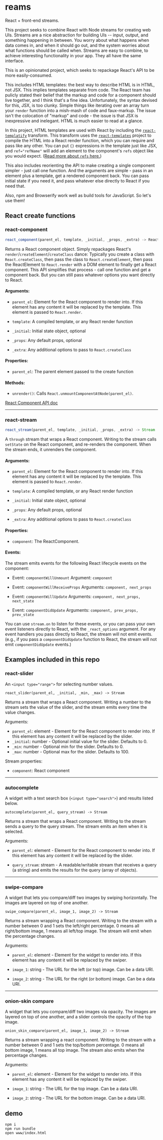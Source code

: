 # reams

React + front-end streams.

This project seeks to combine React with Node streams for creating web UIs. Streams are a nice abstraction for building UIs -- input, output, and something happening in between. You worry about what happens when data comes in, and when it should go out, and the system worries about what functions should be called when. Streams are easy to combine, to achieve interesting functionality in your app. They all have the same interface.

This is an opinionated project, which seeks to repackage React's API to be more easily-consumed.

This includes HTML templates: the best way to describe HTML is in HTML, not JSX. This implies templates separate from code. The React team has pulicly stated their belief that the markup and code for a component should live together, and I think that's a fine idea. Unfortunately, the syntax devised for this, JSX, is too clunky. Simple things like iterating over an array turn your `render` function into a mish-mash of code and faux-markup. The issue isn't the colocation of "markup" and code - the issue is that JSX is inexpressive and inelegant. HTML is much easier to read at a glance.

In this project, HTML templates are used with React by including the [`react-templatify`](https://github.com/gja/react-templatify) transform. This transform uses the [`react-templates`](https://github.com/wix/react-templates) project to compile the HTML into a React render function, which you can require and pass like any other. You can put `{}` expressions in the template just like JSX, and `ref="refName"` will add an element to the component's `refs` object like you would expect. ([Read more about `refs` here.](http://facebook.github.io/react/docs/more-about-refs.html))

This also includes reorienting the API to make creating a single component simpler - just call one function. And the arguments are simple - pass in an element plus a template, get a rendered component back. You can pass initial state if you need it, and pass whatever else directly to React if you need that.

Also, npm and Browserify work well as build tools for JavaScript. So let's use them!


## React create functions

### react-component

```javascript
react_component(parent_el, template, _initial, _props, _extra) -> ReactComponent
```

Returns a React component object. Simply repackages React's `render`/`createElement`/`createClass` dance: Typically you create a class with `React.createClass`, then pass the class to `React.createElement`, then pass the ReactElement to `React.render` with a DOM element to finally get a React component. This API simplifies that process - call one function and get a component back. But you can still pass whatever options you want directly to React.

#### Arguments:

- `parent_el`: Element for the React component to render into. If this
  element has any content it will be replaced by the template. This element is
  passed to `React.render`.

- `template`: A compiled template, or any React render function

- `_initial`: Initial state object, optional

- `_props`: Any default props, optional

- `_extra`: Any additional options to pass to `React.createClass`

#### Properties:

- `parent_el`: The parent element passed to the create function

#### Methods:

- `unrender()`: Calls `React.unmountComponentAtNode(parent_el)`.


[React Component API doc](http://facebook.github.io/react/docs/component-api.html)

----

### react-stream

```javascript
react_stream(parent_el, template, _initial, _props, _extra) -> Stream
```

A `through` stream that wraps a React component. Writing to the stream calls `setState` on the React component, and re-renders the component. When the stream ends, it unrenders the component.

#### Arguments:

- `parent_el`: Element for the React component to render into. If this element has any content it will be replaced by the template. This element is passed to `React.render`.

- `template`: A compiled template, or any React render function

- `_initial`: Initial state object, optional

- `_props`: Any default props, optional

- `_extra`: Any additional options to pass to `React.createClass`

#### Properties:

- `component`: The ReactComponent.

#### Events: 

The stream emits events for the following React lifecycle events on the component:

- Event: `componentWillUnmount` Argument: `component`

- Event: `componentWillReceiveProps` Arguments: `component, next_props`

- Event: `componentWillUpdate` Arguments: `component, next_props, next_state`

- Event: `componentDidUpdate` Arguments: `component, prev_props, prev_state`


You can use `stream.on` to listen for these events, or you can pass your own event listeners directly to React, with the `_react_options` argument. For any event handlers you pass directly to React, the stream will not emit events. (e.g., if you pass a `componentDidUpdate` function to React, the stream will not emit `componentDidUpdate` events.)


## Examples included in this repo

### react-slider

An `<input type="range">` for selecting number values.

`react_slider(parent_el, _initial, _min, _max) -> Stream`

Returns a stream that wraps a React component. Writing a number to the stream sets the value of the slider, and the stream emits every time the value changes.

Arguments:

- `parent_el`: element - Element for the React component to render into. If this element has any content it will be replaced by the slider.
- `_initial`: number - Optional initial value for the slider. Defaults to 0.
- `_min`: number - Optional min for the slider. Defaults to 0.
- `_max`: number - Optional max for the slider. Defaults to 100.

Stream properties:

- `component`: React component

----

### autocomplete

A widget with a text search box (`<input type="search">`) and results listed below.

`autocomplete(parent_el, query_stream) -> Stream`

Returns a stream that wraps a React component. Writing to the stream sends a query to the query stream. The stream emits an item when it is selected.

Arguments:

- `parent_el`: element - Element for the React component to render into. If this element has any content it will be replaced by the slider.

- `query_stream`: stream - A readable/writable stream that receives a query (a string) and emits the results for the query (array of objects).

----

### swipe-compare

A widget that lets you compare/diff two images by swiping horizontally. The images are layered on top of one another.

`swipe_compare(parent_el, image_1, image_2) -> Stream`

Returns a stream wrapping a React component. Writing to the stream with a number between 0 and 1 sets the left/right percentage. 0 means all right/bottom image, 1 means all left/top image. The stream will emit when the percentage changes.

Arguments:

- `parent_el`: element - Element for the widget to render into. If this element has any content it will be replaced by the swiper.

- `image_1`: string - The URL for the left (or top) image. Can be a data URI.

- `image_2`: string - The URL for the right (or bottom) image. Can be a data URI.

----

### onion-skin compare

A widget that lets you compare/diff two images via opacity. The images are layered on top of one another, and a slider controls the opacity of the top image.

`onion_skin_compare(parent_el, image_1, image_2) -> Stream`

Returns a stream wrapping a react component. Writing to the stream with a number between 0 and 1 sets the top/bottom percentage. 0 means all bottom image, 1 means all top image. The stream also emits when the percentage changes.

Arguments:

- `parent_el`: element - Element for the widget to render into. If this element has any content it will be replaced by the swiper.

- `image_1`: string - The URL for the top image. Can be a data URI.

- `image_2`: string - The URL for the bottom image. Can be a data URI.

## demo

```
npm i
npm run bundle
open www/index.html
```
